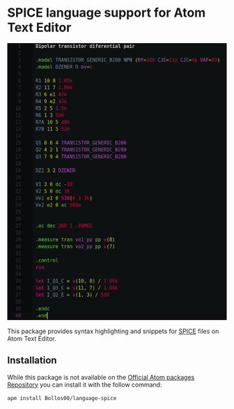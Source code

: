 # SPICE language support for Atom Text Editor

![](screenshots/Screenshot.png)

This package provides syntax highlighting and snippets for [SPICE](https://en.wikipedia.org/wiki/SPICE) files on Atom Text Editor.

## Installation

While this package is not available on the [Official Atom packages Repository](https://atom.io/packages) you can install it with the follow command:

```
apm install Bollos00/language-spice
```
